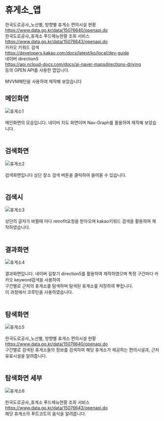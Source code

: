 휴게소_앱
=============
한국도로공사_노선별, 방향별 휴게소 편의시설 현황<br>
https://www.data.go.kr/data/15076640/openapi.do<br>
한국도로공사_휴게소 푸드메뉴현황 조회 서비스<br>
https://www.data.go.kr/data/15076643/openapi.do<br>
카카오 키워드 검색<br>
https://developers.kakao.com/docs/latest/ko/local/dev-guide<br>
네이버 direction5<br>
https://api.ncloud-docs.com/docs/ai-naver-mapsdirections-driving<br>
등의 OPEN API를 사용한 앱입니다.<br><br>
MVVM패턴을 사용하여 제작해 보았습니다<br>


메인화면
-------------
![휴게소1](https://user-images.githubusercontent.com/75728238/180640334-c505b0bb-2ca1-4e32-b66e-4b843d38166b.PNG)
<br>
<br>
메인화면의 모습입니다. 네이버 지도 화면이며 Nav-Graph를 활용하여 제작해 보았습니다.<br><br>

검색화면
-------------
![휴게소2](https://user-images.githubusercontent.com/75728238/180640335-b401300c-8bf8-4b9e-9236-42b29da4e4fc.PNG)
<br>
<br>
검색화면입니다 상단 장소 검색 버튼을 클릭하여 들어올 수 있습니다.<br><br>

검색시
-------------
![휴게소3](https://user-images.githubusercontent.com/75728238/180640336-ecb96c2c-29ba-4c51-9c62-d1d07f9f1a29.PNG)
<br>
<br>
상단의 글자가 바뀔때 마다 retrofit요청을 받아오며 kakao키워드 검색을 활용하여 제작하였습니다.<br><br>


결과화면
-------------
![휴게소4](https://user-images.githubusercontent.com/75728238/180640337-5beb32ae-5bca-490b-a145-ad791aacfc24.PNG)
<br>
<br>
결과화면입니다. 네이버 길찾기 direction5를 활용하여 제작하였으며 특정 구간마다 카카오 keyword검색을 사용하여<br>
구간별로 근처의 휴게소를 탐색하며 탐색된 휴게소를 저장하여 뿌립니다. <br>
이 과정에서 코루틴을 사용하였습니다.<br><br>

탐색화면
-------------
![휴게소5](https://user-images.githubusercontent.com/75728238/180640339-9f4414c2-742f-41d6-abef-0c0bac7b9cca.PNG)
<br>
<br>
한국도로공사_노선별, 방향별 휴게소 편의시설 현황<br>
https://www.data.go.kr/data/15076640/openapi.do<br>
구간별로 검색된 휴게소들의 정보를 검색하여 해당 휴게소가 제공하는 편의시설과, 근처 유료시설을 알려줍니다.<br><br>


탐색화면 세부
-------------
![휴게소6](https://user-images.githubusercontent.com/75728238/180640340-eec28fa2-dfd7-412d-ad89-45173e9d7a08.PNG)
<br>
<br>
한국도로공사_휴게소 푸드메뉴현황 조회 서비스<br>
https://www.data.go.kr/data/15076643/openapi.do<br>
해당 휴게소의 푸트코트의 음식을 알려줍니다.<br>
